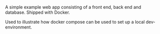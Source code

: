 A simple example web app consisting of a front end, back end and database. Shipped with Docker.

Used to illustrate how docker compose can be used to set up a local dev-environment.